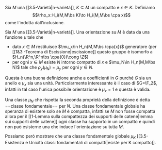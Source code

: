 Sia $M$ una [[3.5-Varietà|n-varietà]], $K\subseteq M$ un compatto e $x\in K$. Definiamo$$\rho_x:H_i(M,M\bs K)\to H_i(M,M\bs \cpa x)$$come l'indotta dall'inclusione.

Sia $M$ una [[3.5-Varietà|n-varietà]]. Una orientazione su $M$ è data da una funzione $\mu$ tale che 
- dato $x\in M$ restituisce $\mu_x\in H_n(M,M\bs \cpa{x})$ generatore (per [[1&3 -Teorema di Escissione|escissione]] questo gruppo è isomorfo a $H_n(\R^n,\R^n\bs \cpa{0})\cong \Z$)
- per ogni $x\in M$ esiste $N$ intorno compatto di $x$ e $\mu_N\in H_n(M,M\bs N)$ tale che $\rho_y(\mu_N)=\mu_y$ per ogni $y\in N$.

Questa è una buona definizione anche a coefficienti in $G$ purché $G$ sia un anello e $\mu_x$ sia una unità. Particolarmente interessante è il caso di $G=\F_2$, infatti in tal caso l'unica possibile orientazione è $\mu_x=1$ e questa è valida.

Una classe $\mu_N$ che rispetta la seconda proprietà della definizione è detta ==classe fondamentale== per $N$. 
Una classe fondamentale globale ha speranza di esistere solo se $M$ è compatta, infatti se $M$ non fosse compatta allora per il [[1-Lemma sulla compattezza dei supporti delle catene|lemma sui supporti delle catene]] ogni classe ha supporto in un compatto e quindi non può esisterne una che induce l'orientazione su tutta $M$.



Possiamo però mostrare che una classe fondamentale globale $\mu_K$ [[3.5-Esistenza e Unicità classi fondamentali di compatti|esiste per K compatto]].